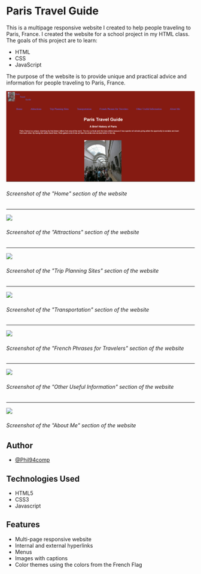 # Paris Travel Guide

This is a multipage responsive website I created to help people traveling to Paris, France. I created the website for a school project in my HTML class. The goals of this project are to learn:

* HTML
* CSS
* JavaScript

The purpose of the website is to provide unique and practical advice and information for people traveling to Paris, France.

![](paristravelguide/img/home_page_screenshot.png)

###### Screenshot of the "Home" section of the website
---

![](https://github.com/Phil94comp/ParisTravelGuideWebsite/blob/main/paristravelguide/img/attractions_screenshot.png?raw=true)

###### Screenshot of the "Attractions" section of the website
---

![](https://github.com/Phil94comp/ParisTravelGuideWebsite/blob/main/paristravelguide/img/trip_planning_sites_screenshot.png?raw=true)

###### Screenshot of the "Trip Planning Sites" section of the website
---

![](https://github.com/Phil94comp/ParisTravelGuideWebsite/blob/main/paristravelguide/img/transportation_screenshot.png?raw=true)

###### Screenshot of the "Transportation" section of the website
---

![](https://github.com/Phil94comp/ParisTravelGuideWebsite/blob/main/paristravelguide/img/french_phrases_for_travelers_screenshot.png?raw=true)

###### Screenshot of the "French Phrases for Travelers" section of the website
---

![](https://github.com/Phil94comp/ParisTravelGuideWebsite/blob/main/paristravelguide/img/other_useful_information_screenshot.png?raw=true)

###### Screenshot of the "Other Useful Information" section of the website
---

![](https://github.com/Phil94comp/ParisTravelGuideWebsite/blob/main/paristravelguide/img/about_me_screenshot.png?raw=true)

###### Screenshot of the "About Me" section of the website

## Author

- [@Phil94comp](https://www.github.com/Phil94comp)

## Technologies Used

* HTML5
* CSS3
* Javascript

## Features

* Multi-page responsive website
* Internal and external hyperlinks
* Menus
* Images with captions
* Color themes using the colors from the French Flag
